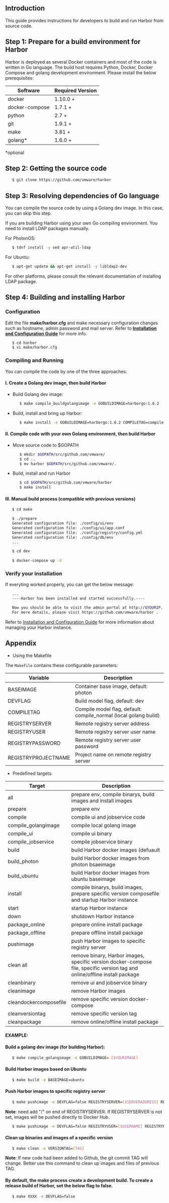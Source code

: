 ## Introduction

This guide provides instructions for developers to build and run Harbor from source code. 

## Step 1: Prepare for a build environment for Harbor

Harbor is deployed as several Docker containers and most of the code is written in Go language. The build host requires Python, Docker, Docker Compose and golang development environment. Please install the below prerequisites:


Software              | Required Version
----------------------|--------------------------
docker                | 1.10.0 +
docker-compose        | 1.7.1 +
python                | 2.7 +
git                   | 1.9.1 +
make                  | 3.81 +
golang*               | 1.6.0 +
 *optional


## Step 2: Getting the source code

   ```sh
      $ git clone https://github.com/vmware/harbor
   ```

## Step 3: Resolving dependencies of Go language
You can compile the source code by using a Golang dev image. In this case, you can skip this step. 

If you are building Harbor using your own Go compiling environment. You need to install LDAP packages manually. 

For PhotonOS:

   ```sh
      $ tdnf install -y sed apr-util-ldap
   ```

For Ubuntu:

   ```sh
      $ apt-get update && apt-get install -y libldap2-dev
   ```

For other platforms, please consult the relevant documentation of installing LDAP package.

## Step 4: Building and installing Harbor

### Configuration

Edit the file **make/harbor.cfg** and make necessary configuration changes such as hostname, admin password and mail server. Refer to **[Installation and Configuration Guide](installation_guide.md#configuring-harbor)** for more info. 

   ```sh
      $ cd harbor
      $ vi make/harbor.cfg
   ```
   
### Compiling and Running

You can compile the code by one of the three approaches:

#### I. Create a Golang dev image, then build Harbor

* Build Golang dev image:

   ```sh
      $ make compile_buildgolangimage -e GOBUILDIMAGE=harborgo:1.6.2
   ```

*  Build, install and bring up Harbor:

   ```sh
      $ make install -e GOBUILDIMAGE=harborgo:1.6.2 COMPILETAG=compile_golangimage
   ```

#### II. Compile code with your own Golang environment, then build Harbor

* Move source code to $GOPATH

   ```sh
      $ mkdir $GOPATH/src/github.com/vmware/
      $ cd ..
      $ mv harbor $GOPATH/src/github.com/vmware/.
   ```

*  Build, install and run Harbor

   ```sh
      $ cd $GOPATH/src/github.com/vmware/harbor
      $ make install
   ```
   
#### III. Manual build process (compatible with previous versions)

   ```sh
      $ cd make
   
      $ ./prepare
      Generated configuration file: ./config/ui/env
      Generated configuration file: ./config/ui/app.conf
      Generated configuration file: ./config/registry/config.yml
      Generated configuration file: ./config/db/env
      ...
   
      $ cd dev
      
      $ docker-compose up -d
   ```

### Verify your installation

If everyting worked properly, you can get the below message:

   ```sh
      ...
      ----Harbor has been installed and started successfully.----

      Now you should be able to visit the admin portal at http://$YOURIP. 
      For more details, please visit https://github.com/vmware/harbor .
   ```

Refer to [Installation and Configuration Guide](installation_guide.md#managing-harbors-lifecycle) for more information about managing your Harbor instance.   

## Appendix
* Using the Makefile

The `Makefile` contains these configurable parameters:

Variable           | Description
-------------------|-------------
BASEIMAGE          | Container base image, default: photon
DEVFLAG            | Build model flag, default: dev
COMPILETAG         | Compile model flag, default: compile_normal (local golang build)
REGISTRYSERVER     | Remote registry server address
REGISTRYUSER       | Remote registry server user name
REGISTRYPASSWORD   | Remote registry server user password
REGISTRYPROJECTNAME| Project name on remote registry server

* Predefined targets:

Target              | Description
--------------------|-------------
all                 | prepare env, compile binarys, build images and install images 
prepare             | prepare env
compile             | compile ui and jobservice code
compile_golangimage | compile local golang image
compile_ui          | compile ui binary
compile_jobservice  | compile jobservice binary
build               | build Harbor docker images (defuault  |   build_photon)
build_photon        | build Harbor docker images from photon bsaeimage
build_ubuntu        | build Harbor docker images from ubuntu baseimage
install             | compile binarys, build images, prepare specific version composefile and startup Harbor instance
start               | startup Harbor instance 
down                | shutdown Harbor instance
package_online      | prepare online install package
package_offline     | prepare offline install package
pushimage           | push Harbor images to specific registry server
clean all           | remove binary, Harbor images, specific version docker-compose file, specific version tag and online/offline install package
cleanbinary         | remove ui and jobservice binary
cleanimage          | remove Harbor images 
cleandockercomposefile  | remove specific version docker-compose 
cleanversiontag     | remove specific version tag
cleanpackage        | remove online/offline install package

#### EXAMPLE:

#### Build a golang dev image (for building Harbor):

   ```sh
      $ make compile_golangimage -e GOBUILDIMAGE= [$YOURIMAGE]

   ```

#### Build Harbor images based on Ubuntu

   ```sh
      $ make build -e BASEIMAGE=ubuntu

   ```

#### Push Harbor images to specific registry server

   ```sh
      $ make pushimage -e DEVFLAG=false REGISTRYSERVER=[$SERVERADDRESS] REGISTRYUSER=[$USERNAME] REGISTRYPASSWORD=[$PASSWORD] REGISTRYPROJECTNAME=[$PROJECTNAME]

   ```

   **Note**: need add "/" on end of REGISTRYSERVER. If REGISTRYSERVER is not set, images will be pushed directly to Docker Hub.


   ```sh
      $ make pushimage -e DEVFLAG=false REGISTRYUSER=[$USERNAME] REGISTRYPASSWORD=[$PASSWORD] REGISTRYPROJECTNAME=[$PROJECTNAME]

   ```

#### Clean up binaries and images of a specific version

   ```sh
      $ make clean -e VERSIONTAG=[TAG]

   ```
   **Note**: If new code had been added to Github, the git commit TAG will change. Better use this command to clean up images and files of previous TAG. 

#### By default, the make process create a development build. To create a release build of Harbor, set the below flag to false.

   ```sh
      $ make XXXX -e DEVFLAG=false

   ```

